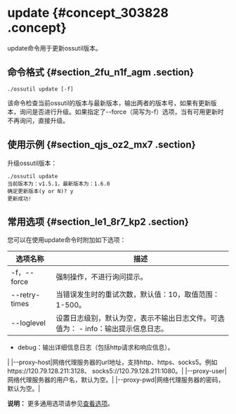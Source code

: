# update {#concept_303828 .concept}

update命令用于更新ossutil版本。

## 命令格式 {#section_2fu_n1f_agm .section}

``` {#codeblock_w45_f1b_5gz}
./ossutil update [-f]
```

该命令检查当前ossutil的版本与最新版本，输出两者的版本号，如果有更新版本，询问是否进行升级。如果指定了--force（简写为-f）选项，当有可用更新时不再询问，直接升级。

## 使用示例 {#section_qjs_oz2_mx7 .section}

升级ossutil版本：

``` {#codeblock_rgf_izs_9af}
./ossutil update 
当前版本为：v1.5.1，最新版本为：1.6.0
确定更新版本(y or N)? y
更新成功!
```

## 常用选项 {#section_le1_8r7_kp2 .section}

您可以在使用update命令时附加如下选项：

|选项名称|描述|
|----|--|
|-f，--force|强制操作，不进行询问提示。|
|--retry-times|当错误发生时的重试次数，默认值：10，取值范围：1-500。|
|--loglevel|设置日志级别，默认为空，表示不输出日志文件。可选值为： -   info：输出提示信息日志。
-   debug：输出详细信息日志（包括http请求和响应信息）。

 |
|--proxy-host|网络代理服务器的url地址，支持http、https、socks5。例如https://120.79.128.211:3128、 socks5://120.79.128.211:1080。|
|--proxy-user|网络代理服务器的用户名，默认为空。|
|--proxy-pwd|网络代理服务器的密码，默认为空。|

**说明：** 更多通用选项请参见[查看选项](cn.zh-CN/常用工具/命令行工具ossutil/查看选项.md#)。

